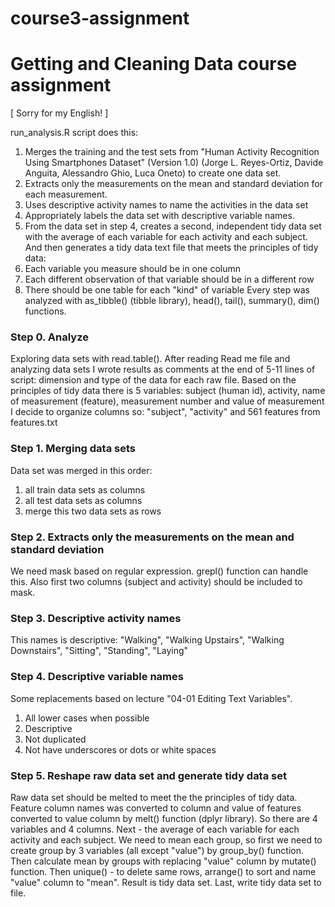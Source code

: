 # course3-assignment
Getting and Cleaning Data course assignment
========================

[ Sorry for my English! ]

run_analysis.R script does this:
1. Merges the training and the test sets from
    "Human Activity Recognition Using Smartphones Dataset" (Version 1.0) (Jorge L. Reyes-Ortiz, Davide Anguita, Alessandro Ghio, Luca Oneto)
    to create one data set.
2. Extracts only the measurements on the mean and standard deviation for each measurement. 
3. Uses descriptive activity names to name the activities in the data set
4. Appropriately labels the data set with descriptive variable names. 
5. From the data set in step 4, creates a second, independent tidy data set with the average of each variable for each activity and each subject.
And then generates a tidy data text file that meets the principles of tidy data:
1. Each variable you measure should be in one column
2. Each different observation of that variable should be in a different row
3. There should be one table for each "kind" of variable
Every step was analyzed with as_tibble() (tibble library), head(), tail(), summary(), dim() functions.

### Step 0. Analyze

Exploring data sets with read.table(). After reading Read me file and analyzing data sets I wrote results as comments at the end of 5-11 lines of script: dimension and type of the data for each raw file. Based on the principles of tidy data there is 5 variables: subject (human id), activity, name of measurement (feature), measurement number and value of measurement
I decide to organize columns so: "subject", "activity" and 561 features from features.txt

### Step 1. Merging data sets

Data set was merged in this order:
1. all train data sets as columns
2. all test data sets as columns
3. merge this two data sets as rows

### Step 2. Extracts only the measurements on the mean and standard deviation

We need mask based on regular expression. grepl() function can handle this.
Also first two columns (subject and activity) should be included to mask.

### Step 3. Descriptive activity names

This names is descriptive: "Walking", "Walking Upstairs", "Walking Downstairs", "Sitting", "Standing", "Laying"

### Step 4. Descriptive variable names

Some replacements based on lecture "04-01 Editing Text Variables".
1. All lower cases when possible
2. Descriptive
3. Not duplicated
4. Not have underscores or dots or white spaces

### Step 5. Reshape raw data set and generate tidy data set

Raw data set should be melted to meet the the principles of tidy data.
Feature column names was converted to column and value of features converted to value column by melt() function (dplyr library). So there are 4 variables and 4 columns. 
Next - the average of each variable for each activity and each subject. We need to mean each group, so first we need to create group by 3 variables (all except "value") by group_by() function. Then calculate mean by groups with replacing "value" column by mutate() function. Then unique() - to delete same rows, arrange() to sort and name "value" column to "mean". Result is tidy data set.
Last, write tidy data set to file.